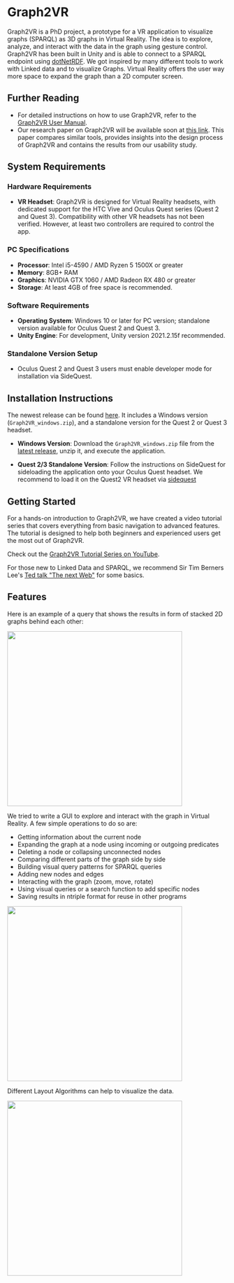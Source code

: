 # Graph2VR

Graph2VR is a PhD project, a prototype for a VR application to visualize graphs (SPARQL) as 3D graphs in Virtual Reality. The idea is to explore, analyze, and interact with the data in the graph using gesture control. Graph2VR has been built in Unity and is able to connect to a SPARQL endpoint using [dotNetRDF](https://dotnetrdf.org/). We got inspired by many different tools to work with Linked data and to visualize Graphs. Virtual Reality offers the user way more space to expand the graph than a 2D computer screen.

## Further Reading

- For detailed instructions on how to use Graph2VR, refer to the [Graph2VR User Manual](https://doi.org/10.5281/zenodo.8040594).
- Our research paper on Graph2VR will be available soon at [this link](https://doi.org/10.1093/database/baae008).
  This paper compares similar tools, provides insights into the design process of Graph2VR and contains the results from our usability study.

## System Requirements

### Hardware Requirements
- **VR Headset**: Graph2VR is designed for Virtual Reality headsets, with dedicated support for the HTC Vive and Oculus Quest series (Quest 2 and Quest 3). 
Compatibility with other VR headsets has not been verified. However, at least two controllers are required to control the app.


### PC Specifications
  - **Processor**: Intel i5-4590 / AMD Ryzen 5 1500X or greater
  - **Memory**: 8GB+ RAM
  - **Graphics**: NVIDIA GTX 1060 / AMD Radeon RX 480 or greater
  - **Storage**: At least 4GB of free space is recommended.

### Software Requirements
- **Operating System**: Windows 10 or later for PC version; standalone version available for Oculus Quest 2 and Quest 3.
- **Unity Engine**: For development, Unity version 2021.2.15f recommended.

### Standalone Version Setup
- Oculus Quest 2 and Quest 3 users must enable developer mode for installation via SideQuest.

## Installation Instructions

The newest release can be found [here](https://github.com/molgenis/Graph2VR/releases).
It includes a Windows version (`Graph2VR_windows.zip`), and a standalone version for the Quest 2 or Quest 3 headset.

- **Windows Version**: Download the `Graph2VR_windows.zip` file from the [latest release](https://github.com/molgenis/Graph2VR/releases), unzip it, and execute the application.

- **Quest 2/3 Standalone Version**: Follow the instructions on SideQuest for sideloading the application onto your Oculus Quest headset. We recommend to load it on the Quest2 VR headset via [sidequest](https://sidequestvr.com/download)

## Getting Started

For a hands-on introduction to Graph2VR, we have created a video tutorial series that covers everything from basic navigation to advanced features. 
The tutorial is designed to help both beginners and experienced users get the most out of Graph2VR.

Check out the [Graph2VR Tutorial Series on YouTube](https://www.youtube.com/playlist?list=PLRQCsKSUyhNIdUzBNRTmE-_JmuiOEZbdH). 

For those new to Linked Data and SPARQL, we recommend Sir Tim Berners Lee's [Ted talk "The next Web"](https://www.ted.com/talks/tim_berners_lee_the_next_web) for some basics.

## Features

Here is an example of a query that shows the results in form of stacked 2D graphs behind each other:

<img src="https://github.com/molgenis/Graph2VR/assets/49238704/aa144a7e-96c6-474b-b8b4-a807d1b3e6b1" width="400">

We tried to write a GUI to explore and interact with the graph in Virtual Reality. 
A few simple operations to do so are:

- Getting information about the current node
- Expanding the graph at a node using incoming or outgoing predicates
- Deleting a node or collapsing unconnected nodes
- Comparing different parts of the graph side by side
- Building visual query patterns for SPARQL queries
- Adding new nodes and edges
- Interacting with the graph (zoom, move, rotate)
- Using visual queries or a search function to add specific nodes
- Saving results in ntriple format for reuse in other programs

<img src="https://github.com/molgenis/Graph2VR/assets/49238704/45a87902-f7f3-43d7-8e38-d05b2a12bb35" width="400">

Different Layout Algorithms can help to visualize the data.

<img src="https://github.com/molgenis/Graph2VR/assets/49238704/673d2008-c93b-4e8f-9505-3cdcb2ba52cd" width="400">

